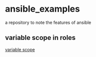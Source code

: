 # ansible_examples
a repository to note the features of ansible  

## variable scope in roles  
[variable scope](./varible_scope)  
